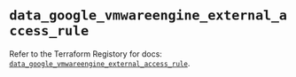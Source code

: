 # `data_google_vmwareengine_external_access_rule`

Refer to the Terraform Registory for docs: [`data_google_vmwareengine_external_access_rule`](https://registry.terraform.io/providers/hashicorp/google-beta/5.26.0/docs/data-sources/google_vmwareengine_external_access_rule).

